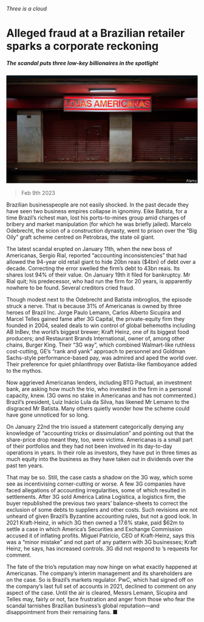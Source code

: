 ###### Three is a cloud

# Alleged fraud at a Brazilian retailer sparks a corporate reckoning 

##### The scandal puts three low-key billionaires in the spotlight 

![image](images/20230211_WBP501.jpg) 

> Feb 9th 2023 

Brazilian businesspeople are not easily shocked. In the past decade they have seen two business empires collapse in ignominy. Eike Batista, for a time Brazil’s richest man, lost his ports-to-mines group amid charges of bribery and market manipulation (for which he was briefly jailed). Marcelo Odebrecht, the scion of a construction dynasty, went to prison over the “Big Oily” graft scheme centred on Petrobras, the state oil giant. 

The latest scandal erupted on January 11th, when the new boss of Americanas, Sergio Rial, reported “accounting inconsistencies” that had allowed the 94-year old retail giant to hide 20bn reais ($4bn) of debt over a decade. Correcting the error swelled the firm’s debt to 43bn reais. Its shares lost 94% of their value. On January 19th it filed for bankruptcy. Mr Rial quit; his predecessor, who had run the firm for 20 years, is apparently nowhere to be found. Several creditors cried fraud. 

Though modest next to the Odebrecht and Batista imbroglios, the episode struck a nerve. That is because 31% of Americanas is owned by three heroes of Brazil Inc. Jorge Paulo Lemann, Carlos Alberto Sicupira and Marcel Telles gained fame after 3G Capital, the private-equity firm they founded in 2004, sealed deals to win control of global behemoths including AB InBev, the world’s biggest brewer; Kraft Heinz, one of its biggest food producers; and Restaurant Brands International, owner of, among other chains, Burger King. Their “3G way”, which combined Walmart-like ruthless cost-cutting, GE’s “rank and yank” approach to personnel and Goldman Sachs-style performance-based pay, was admired and aped the world over. Their preference for quiet philanthropy over Batista-like flamboyance added to the mythos.

Now aggrieved Americanas lenders, including BTG Pactual, an investment bank, are asking how much the trio, who invested in the firm in a personal capacity, knew. (3G owns no stake in Americanas and has not commented.) Brazil’s president, Luiz Inácio Lula da Silva, has likened Mr Lemann to the disgraced Mr Batista. Many others quietly wonder how the scheme could have gone unnoticed for so long. 

On January 22nd the trio issued a statement categorically denying any knowledge of “accounting tricks or dissimulation” and pointing out that the share-price drop meant they, too, were victims. Americanas is a small part of their portfolios and they had not been involved in its day-to-day operations in years. In their role as investors, they have put in three times as much equity into the business as they have taken out in dividends over the past ten years. 

That may be so. Still, the case casts a shadow on the 3G way, which some see as incentivising corner-cutting or worse. A few 3G companies have faced allegations of accounting irregularities, some of which resulted in settlements. After 3G sold América Latina Logística, a logistics firm, the buyer republished the previous two years’ balance-sheets to correct the exclusion of some debts to suppliers and other costs. Such revisions are not unheard of given Brazil’s Byzantine accounting rules, but not a good look. In 2021 Kraft-Heinz, in which 3G then owned a 17.6% stake, paid $62m to settle a case in which America’s Securities and Exchange Commission accused it of inflating profits. Miguel Patrício, CEO of Kraft-Heinz, says this was a “minor mistake” and not part of any pattern with 3G businesses; Kraft Heinz, he says, has increased controls. 3G did not respond to ’s requests for comment. 

The fate of the trio’s reputation may now hinge on what exactly happened at Americanas. The company’s interim management and its shareholders are on the case. So is Brazil’s markets regulator. PwC, which had signed off on the company’s last full set of accounts in 2021, declined to comment on any aspect of the case. Until the air is cleared, Messrs Lemann, Sicupira and Telles may, fairly or not, face frustration and anger from those who fear the scandal tarnishes Brazilian business’s global reputation—and disappointment from their remaining fans. ■


